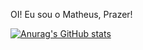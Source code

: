 OI! Eu sou o Matheus, Prazer!

[![Anurag's GitHub stats](https://github-readme-stats.vercel.app/api?username=AshPolluXc6&show_icons=true&theme=radical&count_private=true)](https://github.com/AshPolluXc6/github-readme-stats)

